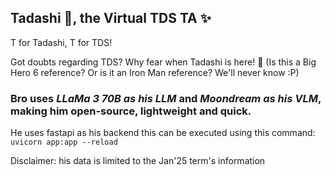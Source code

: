 ## Tadashi 🤖, the Virtual TDS TA ✨

T for Tadashi, T for TDS!

Got doubts regarding TDS? Why fear when Tadashi is here! 🎀
(Is this a Big Hero 6 reference? Or is it an Iron Man reference? We'll never know :P)

### Bro uses *LLaMa 3 70B as his LLM* and *Moondream as his VLM*, making him open-source, lightweight and quick.

He uses fastapi as his backend this can be executed using this command:
`uvicorn app:app --reload`

Disclaimer: his data is limited to the Jan'25 term's information
